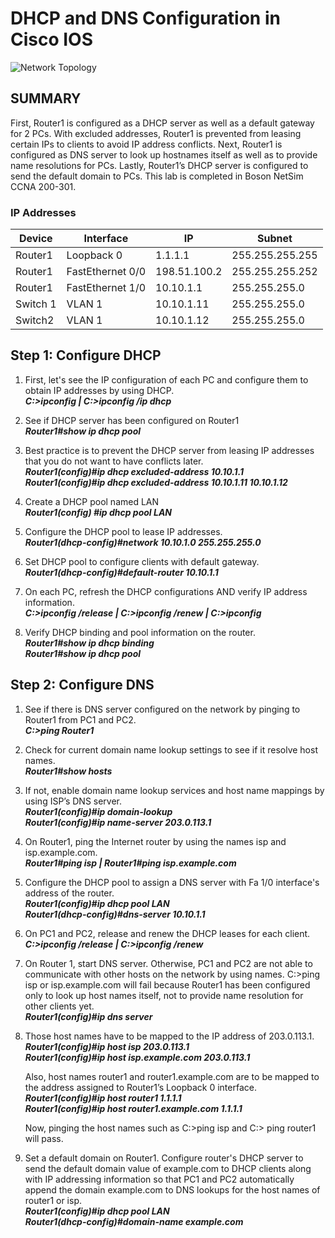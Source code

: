 # DHCP and DNS Configuration in Cisco IOS
![Network Topology](https://imgur.com/1Tw8suy.jpg)

## SUMMARY
First, Router1 is configured as a DHCP server as well as a default gateway for 2 PCs. With excluded addresses, Router1 is prevented from leasing certain IPs to clients to avoid IP address conflicts. Next, Router1 is configured as DNS server to look up hostnames itself as well as to provide name resolutions for PCs. Lastly, Router1’s DHCP server is configured to send the default domain to PCs. This lab is completed in Boson NetSim CCNA 200-301.

### IP Addresses
| Device                   | Interface    |  IP    | Subnet 
| ------------------------ | -----------  | -----  | ------
| Router1                  | Loopback 0 | 1.1.1.1 | 255.255.255.255
| Router1                  | FastEthernet 0/0 | 198.51.100.2 | 255.255.255.252
| Router1                  | FastEthernet 1/0 | 10.10.1.1 | 255.255.255.0
| Switch 1                 | VLAN 1 |10.10.1.11 | 255.255.255.0
| Switch2                  | VLAN 1 |10.10.1.12| 255.255.255.0
## Step 1: Configure DHCP 
1. First, let's see the IP configuration of each PC and configure them to obtain IP addresses by using DHCP.\
	***C:>ipconfig | C:>ipconfig /ip dhcp***
   
2. See if DHCP server has been configured on Router1\
	 ***Router1#show ip dhcp pool***
   
3. Best practice is to prevent the DHCP server from leasing IP addresses that you do not want to have conflicts later.\
	***Router1(config)#ip dhcp excluded-address 10.10.1.1***\
	***Router1(config)#ip dhcp excluded-address 10.10.1.11  10.10.1.12***
   
4. Create a DHCP pool named LAN \
	***Router1(config) #ip dhcp pool LAN***
   
5. Configure the DHCP pool to lease IP addresses. \
	 ***Router1(dhcp-config)#network 10.10.1.0 255.255.255.0***
   
6. Set DHCP pool to configure clients with default gateway. \
	***Router1(dhcp-config)#default-router 10.10.1.1***
   
7. On each PC, refresh the DHCP configurations AND verify IP address information. \
   ***C:>ipconfig /release | C:>ipconfig /renew | C:>ipconfig***
    
8. Verify DHCP binding and pool information on the router. \
	***Router1#show ip dhcp binding***\
   	***Router1#show ip dhcp pool***


## Step 2: Configure DNS
1. See if there is DNS server configured on the network by pinging to Router1 from PC1 and PC2.\
	***C:>ping Router1***
2. Check for current domain name lookup settings to see if it resolve host names. \
	 ***Router1#show hosts***
3. If not, enable domain name lookup services and host name mappings by using ISP’s DNS server.\
    ***Router1(config)#ip domain-lookup*** \
    ***Router1(config)#ip name-server 203.0.113.1***
5. On Router1, ping the Internet router by using the names isp and isp.example.com. \
	 ***Router1#ping isp | Router1#ping isp.example.com***
6. Configure the DHCP pool to assign a DNS server with Fa 1/0 interface's address of the router. \
	***Router1(config)#ip dhcp pool LAN***\
	***Router1(dhcp-config)#dns-server 10.10.1.1***
7. On PC1 and PC2, release and renew the DHCP leases for each client. \
	***C:>ipconfig /release | C:>ipconfig /renew***
8. On Router 1, start DNS server. Otherwise, PC1 and PC2 are not able to communicate with other hosts on the network by using names. C:>ping isp or isp.example.com will fail because Router1 has been configured only to look up host names itself, not to provide name resolution for other clients yet. \
	***Router1(config)#ip dns server***
	
9.  Those host names have to be mapped to the IP address of 203.0.113.1.\
	***Router1(config)#ip host isp 203.0.113.1***\
	***Router1(config)#ip host isp.example.com 203.0.113.1***
	
	Also, host names router1 and router1.example.com are to be mapped to the address assigned to Router1’s Loopback 0 interface.\
	***Router1(config)#ip host router1 1.1.1.1***\
	***Router1(config)#ip host router1.example.com 1.1.1.1***
    
	Now, pinging the host names such as C:>ping isp and C:> ping router1 will pass.
	
10. Set a default domain on Router1. Configure router's DHCP server to send the default domain value of example.com to DHCP clients along with IP addressing information so that PC1 and PC2 automatically append the domain example.com to DNS lookups for the host names of router1 or isp.\
	***Router1(config)#ip dhcp pool LAN***\
	***Router1(dhcp-config)#domain-name example.com***



